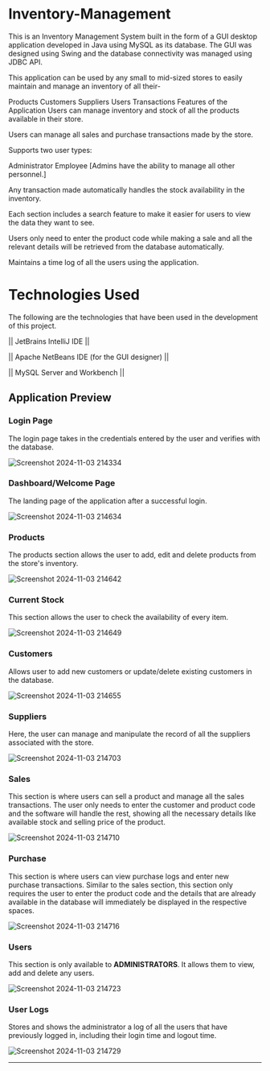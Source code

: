 # Inventory-Management

This is an Inventory Management System built in the form of a GUI desktop application developed in Java using MySQL as its database. The GUI was designed using Swing and the database connectivity was managed using JDBC API.

This application can be used by any small to mid-sized stores to easily maintain and manage an inventory of all their-

Products
Customers
Suppliers
Users
Transactions
Features of the Application
Users can manage inventory and stock of all the products available in their store.

Users can manage all sales and purchase transactions made by the store.

Supports two user types:

Administrator
Employee
[Admins have the ability to manage all other personnel.]

Any transaction made automatically handles the stock availability in the inventory.

Each section includes a search feature to make it easier for users to view the data they want to see.

Users only need to enter the product code while making a sale and all the relevant details will be retrieved from the database automatically.

Maintains a time log of all the users using the application.

# Technologies Used

The following are the technologies that have been used in the development of this project.

|| JetBrains IntelliJ IDE ||

|| Apache NetBeans IDE (for the GUI designer) ||

|| MySQL Server and Workbench ||


## Application Preview

### Login Page

The login page takes in the credentials entered by the user and verifies with the database.

![Screenshot 2024-11-03 214334](https://github.com/user-attachments/assets/17030a0b-b5f7-4831-9d13-f9ea23d6f82b)

### Dashboard/Welcome Page

The landing page of the application after a successful login.

![Screenshot 2024-11-03 214634](https://github.com/user-attachments/assets/1013821e-6210-4940-a678-16a4400f4c89)

### Products

The products section allows the user to add, edit and delete products from the store's inventory.

![Screenshot 2024-11-03 214642](https://github.com/user-attachments/assets/10ffc4ff-af75-438c-b8f9-b2578fa747c7)

### Current Stock

This section allows the user to check the availability of every item.

![Screenshot 2024-11-03 214649](https://github.com/user-attachments/assets/8996f60c-8a58-4faf-b010-9e29d8c18d2f)

### Customers

Allows user to add new customers or update/delete existing customers in the database.

![Screenshot 2024-11-03 214655](https://github.com/user-attachments/assets/b75ed619-9e21-4df4-954f-ffb4af1b1272)

### Suppliers

Here, the user can manage and manipulate the record of all the suppliers associated with the store.

![Screenshot 2024-11-03 214703](https://github.com/user-attachments/assets/9b27ca6c-dcf9-43f4-b009-2801f44ee235)

### Sales

This section is where users can sell a product and manage all the sales transactions. 
The user only needs to enter the customer and product code and the software will handle the rest, showing all the necessary details like available stock and selling price of the product. 

![Screenshot 2024-11-03 214710](https://github.com/user-attachments/assets/0a22360e-8f98-4f60-8868-2a4114baae65)

### Purchase

This section is where users can view purchase logs and enter new purchase transactions. Similar to the sales section, this section only requires the user to enter the product code and the details that are already available in the database will immediately be displayed in the respective spaces.

![Screenshot 2024-11-03 214716](https://github.com/user-attachments/assets/30a38ea8-2265-48eb-b9f1-c6a0a93a8e83)

### Users

This section is only available to **ADMINISTRATORS**. It allows them to view, add and delete any users.

![Screenshot 2024-11-03 214723](https://github.com/user-attachments/assets/8280ed43-21e9-44c4-8491-e49d65216da7)

### User Logs

Stores and shows the administrator a log of all the users that have previously logged in, including their login time and logout time.

![Screenshot 2024-11-03 214729](https://github.com/user-attachments/assets/99788e05-604e-4b34-bd54-1556ffa0840c)

***



